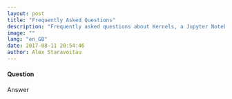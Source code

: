 ```yaml
---
layout: post
title: "Frequently Asked Questions"
description: "Frequently asked questions about Kernels, a Jupyter Notebook client for iPad."
image: ""
lang: "en_GB"
date: 2017-08-11 20:54:46
author: Alex Staravoitau
---
```

#### Question
Answer